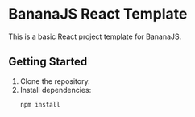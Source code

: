 # BananaJS React Template

This is a basic React project template for BananaJS.

## Getting Started

1. Clone the repository.
2. Install dependencies:
   ```bash
   npm install